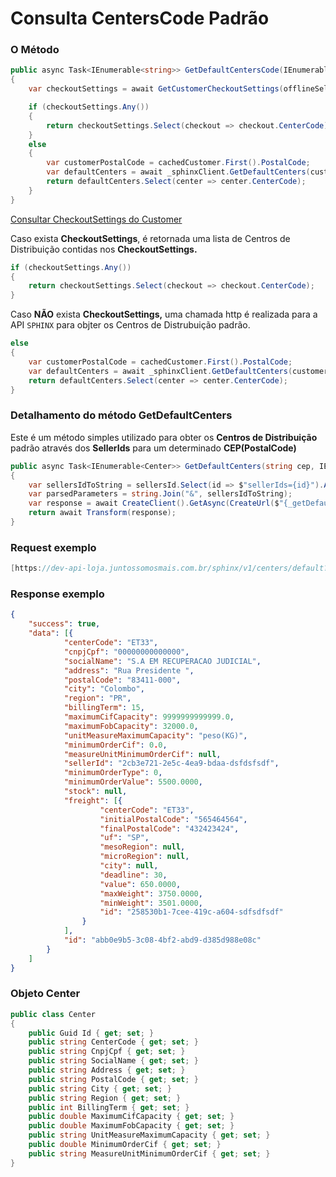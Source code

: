 # Consulta CentersCode Padrão

### O Método

```csharp
public async Task<IEnumerable<string>> GetDefaultCentersCode(IEnumerable<CachedCustomer> cachedCustomer, string customerCnpj, ICollection<Guid> offlineSellersId, IEnumerable<string> cnpjs = null)
{
    var checkoutSettings = await GetCustomerCheckoutSettings(offlineSellersId, customerCnpj, cnpjs);

    if (checkoutSettings.Any())
    {
        return checkoutSettings.Select(checkout => checkout.CenterCode);
    }
    else
    {
        var customerPostalCode = cachedCustomer.First().PostalCode;
        var defaultCenters = await _sphinxClient.GetDefaultCenters(customerPostalCode, offlineSellersId);
        return defaultCenters.Select(center => center.CenterCode);
    }
}
```

[Consultar CheckoutSettings do Customer](Consulta%20CentersCode%20Padra%CC%83o%20ea1c765beeae4151b588bed191ef3ef9/Consultar%20CheckoutSettings%20do%20Customer%207f5b0321104e4df9973676faf9562d0f.md)

Caso exista **CheckoutSettings**, é retornada uma lista de Centros de Distribuição contidas nos **CheckoutSettings.**

```csharp
if (checkoutSettings.Any())
{
    return checkoutSettings.Select(checkout => checkout.CenterCode);
}
```

Caso **NÃO** exista **CheckoutSettings,** uma chamada http é realizada para a API `SPHINX`  para objter os Centros de Distrubuição padrão.

```csharp
else
{
    var customerPostalCode = cachedCustomer.First().PostalCode;
    var defaultCenters = await _sphinxClient.GetDefaultCenters(customerPostalCode, offlineSellersId);
    return defaultCenters.Select(center => center.CenterCode);
}
```

### Detalhamento do método GetDefaultCenters

 Este é um método simples utilizado para obter os **Centros de Distribuição** padrão através dos **SellerIds** para um determinado **CEP(PostalCode)**

```csharp
public async Task<IEnumerable<Center>> GetDefaultCenters(string cep, IEnumerable<Guid> sellersId)
{
    var sellersIdToString = sellersId.Select(id => $"sellerIds={id}").Append($"cep={cep.Replace("-", string.Empty)}");
    var parsedParameters = string.Join("&", sellersIdToString);
    var response = await CreateClient().GetAsync(CreateUrl($"{_getDefaultCenters}?{parsedParameters}"));
    return await Transform(response);
}
```

### Request exemplo

```csharp
[https://dev-api-loja.juntossomosmais.com.br/sphinx/v1/centers/default?sellerIds=2cb3e721-2e5c-4ea9-bdaa-a79954629cd3&cep=03559030](https://hml-api-loja.juntossomosmais.com.br/sphinx/v1/centers/default?sellerIds=2cb3e721-2e5c-4ea9-bdaa-a79954629cd3&cep=03559030)
```

### Response exemplo

```json
{
    "success": true,
    "data": [{
            "centerCode": "ET33",
            "cnpjCpf": "00000000000000",
            "socialName": "S.A EM RECUPERACAO JUDICIAL",
            "address": "Rua Presidente ",
            "postalCode": "83411-000",
            "city": "Colombo",
            "region": "PR",
            "billingTerm": 15,
            "maximumCifCapacity": 9999999999999.0,
            "maximumFobCapacity": 32000.0,
            "unitMeasureMaximumCapacity": "peso(KG)",
            "minimumOrderCif": 0.0,
            "measureUnitMinimumOrderCif": null,
            "sellerId": "2cb3e721-2e5c-4ea9-bdaa-dsfdsfsdf",
            "minimumOrderType": 0,
            "minimumOrderValue": 5500.0000,
            "stock": null,
            "freight": [{
                    "centerCode": "ET33",
                    "initialPostalCode": "565464564",
                    "finalPostalCode": "432423424",
                    "uf": "SP",
                    "mesoRegion": null,
                    "microRegion": null,
                    "city": null,
                    "deadline": 30,
                    "value": 650.0000,
                    "maxWeight": 3750.0000,
                    "minWeight": 3501.0000,
                    "id": "258530b1-7cee-419c-a604-sdfsdfsdf"
                }
            ],
            "id": "abb0e9b5-3c08-4bf2-abd9-d385d988e08c"
        }
    ]
}
```

### **Objeto Center**

```csharp
public class Center
{
    public Guid Id { get; set; }
    public string CenterCode { get; set; }
    public string CnpjCpf { get; set; }
    public string SocialName { get; set; }
    public string Address { get; set; }
    public string PostalCode { get; set; }
    public string City { get; set; }
    public string Region { get; set; }
    public int BillingTerm { get; set; }
    public double MaximumCifCapacity { get; set; }
    public double MaximumFobCapacity { get; set; }
    public string UnitMeasureMaximumCapacity { get; set; }
    public double MinimumOrderCif { get; set; }
    public string MeasureUnitMinimumOrderCif { get; set; }
}
```